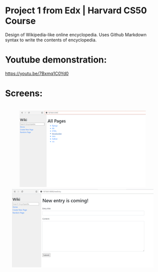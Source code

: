 # Project 1 from Edx | Harvard CS50 Course

Design of Wikipedia-like online encyclopedia. Uses Github Markdown syntax to write the contents of encyclopedia.

# Youtube demonstration:
https://youtu.be/7Bxmq1C0Yd0

# Screens:

<h1 align="center">
  <img src="https://github.com/Bru-marques/CS50harvard-01/blob/main/Capture.PNG" alt="Foco" width="410">
  <img src="https://github.com/Bru-marques/CS50harvard-01/blob/main/Capture2.PNG" alt="Foco" width="460">
</h1>



